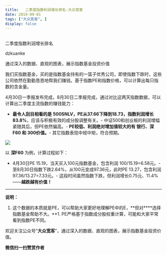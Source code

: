 ```yaml
---
title:   二季度指数利润增长排名-大众宽客
date: 2019-09-01
tags: ["大众宽客", ]
display: false
---
```



## 



二季度指数利润增长排名




dzkuanke




通过深入的数据、直观的图表，展示指数基金投资价值


我们买指数基金，买的是指数基金持有的一篮子优秀公司，即使指数下跌时，这些公司依然在勤勤恳恳地帮我们赚钱。基于指数PE和指数价格，可以计算出每只指数的含金量。



4月30日一季报发布完成，8月30日二季报完成，通过对比这两天指数数据，可以计算出二季度主流指数的赚钱能力：


- **最令人刮目相看的是** **500SNLV，PE从37.66下降到18.73，指数利润增长83.8%**，应该与积极有效的成分股调整有关。- 中证500和创业板的利润增幅紧随其后，但PE依然偏高。- **PE较低、利润绝对增加值较大的有 银行、深F60&nbsp;和 300价值。**- 其它指数表现中规中矩，符合预期。
<img class="rich_pages" data-ratio="1.03862660944206" data-s="300,640" src="https://mmbiz.qpic.cn/mmbiz_png/PKw3FQPmhIhXUNicXZOyq2OCzz2JPweZAQ6ypic1Rficcyy7TKAXz1cF5LDleCVGQ4xhqnxUibmyGBEEo0b7YQEEzw/640?wx_fmt=png" data-type="png" data-w="932" style="text-align: center;white-space: normal;"/>



以 **深F60** 为例，计算过程如下：
- 4月30日PE 15.19，当天买入100元指数基金，包含利润 100/15.19=6.58元。- 至8月30日指数下跌2.64%，从100元变成97.36元，此时PE 13.27，包含利润 97.36/13.27=7.33元。- 这段时间虽然指数下跌，但利润增长0.75元、11.4%——**越跌越有价值！**
****



**说明：**
1. 这个数据的本质就是PE，可以帮助大家更好地理解PE中的E，**但对****选择指数基金帮助不大。**1. PE严格基于指数成分股权重计算，可能和大家平常看到指数PE不同。




欢迎关注公众号“**大众宽客**”，通过深入的数据、直观的图表，展示指数基金投资价值。


**微信扫一扫赞赏作者**